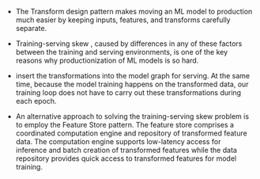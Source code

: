 * The Transform design pattern makes moving an ML model to production much easier by keeping inputs, features, and transforms carefully separate. 

* Training-serving skew , caused by differences in any of these factors between the training and serving environments, is one of the key reasons why productionization of ML models is so hard. 

* insert the transformations into the model graph for serving. At the same time, because the model training happens on the transformed data, our training loop does not have to carry out these transformations during each epoch. 

* An alternative approach to solving the training-serving skew problem is to employ the Feature Store pattern. The feature store comprises a coordinated computation engine and repository of transformed feature data. The computation engine supports low-latency access for inference and batch creation of transformed features while the data repository provides quick access to transformed features for model training. 


